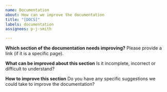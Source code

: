 ```yaml
---
name: Documentation
about: How can we improve the documentation
title: "[DOCS]"
labels: documentation
assignees: p-j-smith

---
```


**Which section of the documentation needs improving?**
Please provide a link (if it is a specific page).

**What can be improved about this section**
Is it incomplete, incorrect or difficult to understand?

**How to improve this section**
Do you have any specific suggestions we could take to improve the documentation?
